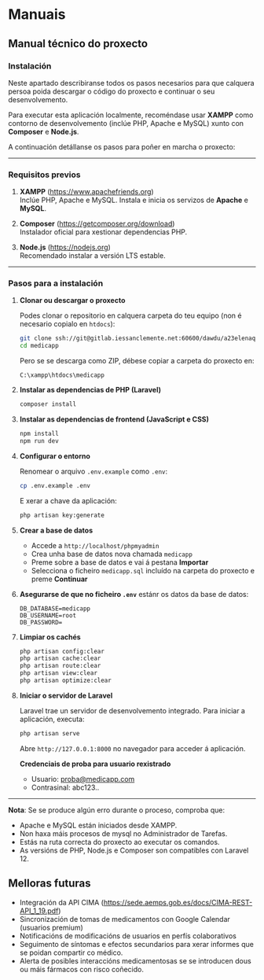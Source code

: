 # Manuais

## Manual técnico do proxecto

### Instalación

Neste apartado describiranse todos os pasos necesarios para que calquera persoa poida descargar o código do proxecto e continuar o seu desenvolvemento.

Para executar esta aplicación localmente, recoméndase usar **XAMPP** como contorno de desenvolvemento (inclúe PHP, Apache e MySQL) xunto con **Composer** e **Node.js**.

A continuación detállanse os pasos para poñer en marcha o proxecto:

---

### Requisitos previos

1. **XAMPP** (https://www.apachefriends.org)  
   Inclúe PHP, Apache e MySQL. Instala e inicia os servizos de **Apache** e **MySQL**.

2. **Composer** (https://getcomposer.org/download)  
   Instalador oficial para xestionar dependencias PHP.

3. **Node.js** (https://nodejs.org)  
   Recomendado instalar a versión LTS estable.

---

### Pasos para a instalación

1. **Clonar ou descargar o proxecto**

   Podes clonar o repositorio en calquera carpeta do teu equipo (non é necesario copialo en `htdocs`):

   ```bash
   git clone ssh://git@gitlab.iessanclemente.net:60600/dawdu/a23elenaqb.git
   cd medicapp
   ```

   Pero se se descarga como ZIP, débese copiar a carpeta do proxecto en:

   ```
   C:\xampp\htdocs\medicapp
   ```

2. **Instalar as dependencias de PHP (Laravel)**

   ```bash
   composer install
   ```

3. **Instalar as dependencias de frontend (JavaScript e CSS)**

   ```bash
   npm install
   npm run dev
   ```

4. **Configurar o entorno**

   Renomear o arquivo `.env.example` como `.env`:

   ```bash
   cp .env.example .env
   ```

   E xerar a chave da aplicación:
 
   ```bash
   php artisan key:generate
   ```

5. **Crear a base de datos**

   - Accede a `http://localhost/phpmyadmin`
   - Crea unha base de datos nova chamada `medicapp`
   - Preme sobre a base de datos e vai á pestana **Importar**
   - Selecciona o ficheiro `medicapp.sql` incluído na carpeta do proxecto e preme **Continuar**

6. **Asegurarse de que no ficheiro `.env`** estánr os datos da base de datos:

   ```
   DB_DATABASE=medicapp
   DB_USERNAME=root
   DB_PASSWORD=
   ```

7. **Limpiar os cachés**

   ```bash
   php artisan config:clear
   php artisan cache:clear
   php artisan route:clear
   php artisan view:clear
   php artisan optimize:clear
   ```

8. **Iniciar o servidor de Laravel**

   Laravel trae un servidor de desenvolvemento integrado. Para iniciar a aplicación, executa:

   ```bash
   php artisan serve
   ```

   Abre `http://127.0.0.1:8000` no navegador para acceder á aplicación.

    **Credenciais de proba para usuario rexistrado**

    - Usuario: proba@medicapp.com
    - Contrasinal: abc123..

---

**Nota**: Se se produce algún erro durante o proceso, comproba que:
- Apache e MySQL están iniciados desde XAMPP.
- Non haxa máis procesos de mysql no Administrador de Tarefas.
- Estás na ruta correcta do proxecto ao executar os comandos.
- As versións de PHP, Node.js e Composer son compatibles con Laravel 12.

## Melloras futuras

* Integración da API CIMA (https://sede.aemps.gob.es/docs/CIMA-REST-API_1_19.pdf)
* Sincronización de tomas de medicamentos con Google Calendar (usuarios premium)
* Notificacións de modificacións de usuarios en perfís colaborativos
* Seguimento de síntomas e efectos secundarios para xerar informes que se poidan compartir co médico.
* Alerta de posibles interaccións medicamentosas se se introducen dous ou máis fármacos con risco coñecido.